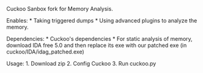 Cuckoo Sanbox fork for Memory Analysis.

Enables:
	* Taking triggered dumps
	* Using advanced plugins to analyze the memory.

Dependencies:
	* Cuckoo's dependencies
	* For static analysis of memory, download IDA free 5.0 and then replace its exe with our patched exe (in cuckoo/IDA/idag_patched.exe)
	
Usage:
	1. Download zip
	2. Config Cuckoo
	3. Run cuckoo.py
	
